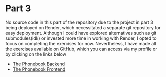 # Part 3

No source code in this part of the repository due to the project in part 3 being deployed on Render, which necessitated a separate git repository for easy deployment. Although I could have explored alternatives such as git submodules(idk) or invested more time in working with Render, I opted to focus on completing the exercises for now. Nevertheless, I have made all the exercises available on GitHub, which you can access via my profile or by clicking on the links below

- [The Phonebook Backend](https://github.com/SemanticDolphin/FSO_PhonebookBackend)
- [The Phonebook Frontend](https://github.com/SemanticDolphin/FSO_PhonebookFrontend)
